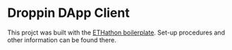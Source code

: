 # Droppin DApp Client

This projct was built with the [ETHathon boilerplate](https://github.com/scio-labs/ethathon). Set-up procedures and other information can be found there.
